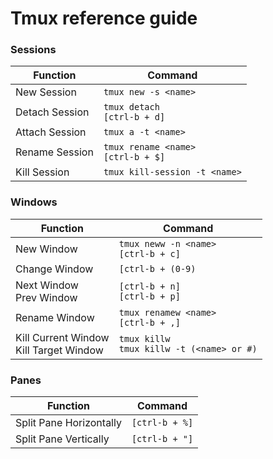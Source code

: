 # Tmux reference guide

### Sessions
Function     | Command
------------ | -------------
New Session | `tmux new -s <name>`
Detach Session | `tmux detach`<br>`[ctrl-b + d]`
Attach Session | `tmux a -t <name>`
Rename Session | `tmux rename <name>`<br>`[ctrl-b + $]`
Kill Session | `tmux kill-session -t <name>`

### Windows
Function     | Command
------------ | -------------
New Window | `tmux neww -n <name>`<br>`[ctrl-b + c]`
Change Window | `[ctrl-b + (0-9)`
Next Window<br>Prev Window | `[ctrl-b + n]`<br>`[ctrl-b + p]`
Rename Window | `tmux renamew <name>`<br>`[ctrl-b + ,]`
Kill Current Window<br>Kill Target Window| `tmux killw`<br>`tmux killw -t (<name> or #)`

### Panes
Function     | Command
------------ | -------------
Split Pane Horizontally | `[ctrl-b + %]`
Split Pane Vertically | `[ctrl-b + "]`
